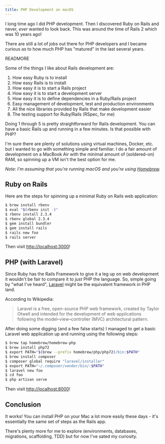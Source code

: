 ```yaml
---
title: PHP Development on macOS
---
```


I long time ago I did PHP development. Then I discovered Ruby on Rails and never, *ever* wanted to look back. This was around the time of Rails 2 which was 10 years ago!

There are still a lot of jobs out there for PHP developers and I became curious as to how much PHP has "matured" in the last several years.

READMORE

Some of the things I like about Rails development are:

1. How easy Ruby is to install
2. How easy Rails is to install
3. How easy it is to start a Rails project
4. How easy it is to start a development server
5. How easy it is to define dependencies in a Ruby/Rails project
6. Easy management of development, test and production environments
7. All the nice libraries provided by Rails that make development easier
8. The testing support for Ruby/Rails (RSpec, for me)

Doing 1 through 5 is pretty straightforward for Rails development. You can have a basic Rails up and running in a few minutes. Is that possible with PHP?

I'm sure there are plenty of solutions using virtual machines, Docker, etc. but I wanted to go with something simple and familiar. I do a fair amount of development on a MacBook Air with the minimal amount of (soldered-on) RAM, so spinning up a VM isn't the best option for me.

*Note: I'm assuming that you're running macOS and you're using [Homebrew](https://brew.sh).*

## Ruby on Rails

Here are the steps for spinning up a minimal Ruby on Rails web application:

```bash
$ brew install rbenv
$ eval "$(rbenv init -)"
$ rbenv install 2.3.4
$ rbenv global 2.3.4
$ gem install bundler
$ gem install rails
$ rails new foo
$ rails server
```

Then visit <http://localhost:3000>!

## PHP (with Laravel)

Since Ruby has the Rails Framework to give it a leg up on web development it wouldn't be fair to compare it to *just* PHP the language. So, simple going by "what I've heard", [Laravel](https://laravel.com) might be the equivalent framework in PHP land.

According to Wikipedia:

> Laravel is a free, open-source PHP web framework, created by Taylor Otwell and intended for the development of web applications following the model–view–controller (MVC) architectural pattern.

After doing some digging (and a few false starts) I managed to get a basic Laravel web application up and running using the following steps:

```bash
$ brew tap homebrew/homebrew-php
$ brew install php72
$ export PATH="$(brew --prefix homebrew/php/php72)/bin:$PATH"
$ brew install composer
$ composer global require "laravel/installer"
$ export PATH="~/.composer/vendor/bin/:$PATH"
$ laravel new foo
$ cd foo
$ php artisan serve
```

Then visit <http://localhost:8000>!

## Conclusion

It works! You can install PHP on your Mac a lot more easily these days - it's essentially the same set of steps as the Rails app.

There's plenty more for me to explore (environments, databases, migrations, scaffolding, TDD) but for now I've sated my curiosity.


